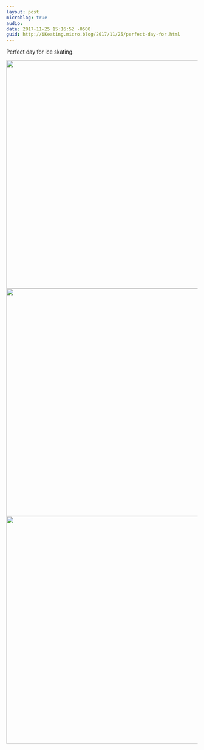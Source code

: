 ```yaml
---
layout: post
microblog: true
audio: 
date: 2017-11-25 15:16:52 -0500
guid: http://iKeating.micro.blog/2017/11/25/perfect-day-for.html
---
```

Perfect day for ice skating.

<img src="http://iKeating.micro.blog/uploads/2017/e03c4021a5.jpg" width="599" height="600" /><img src="http://iKeating.micro.blog/uploads/2017/eabcfdc98e.jpg" width="600" height="599" /><img src="http://iKeating.micro.blog/uploads/2017/2e67ac7d0c.jpg" width="600" height="599" />
